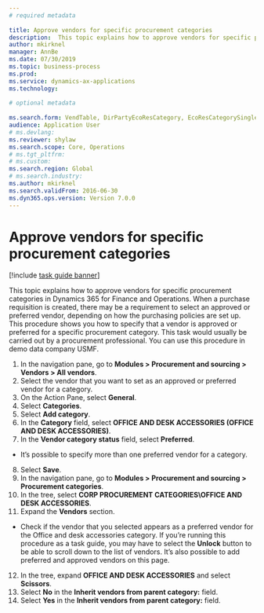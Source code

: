 ```yaml
--- 
# required metadata 
 
title: Approve vendors for specific procurement categories
description:  This topic explains how to approve vendors for specific procurement categories in Dynamics 365 for Finance and Operations.
author: mkirknel
manager: AnnBe 
ms.date: 07/30/2019
ms.topic: business-process 
ms.prod:  
ms.service: dynamics-ax-applications 
ms.technology:  
 
# optional metadata 
 
ms.search.form: VendTable, DirPartyEcoResCategory, EcoResCategorySingleLookup, ProcCategoryHierarchyManagement   
audience: Application User 
# ms.devlang:  
ms.reviewer: shylaw
ms.search.scope: Core, Operations 
# ms.tgt_pltfrm:  
# ms.custom:  
ms.search.region: Global
# ms.search.industry: 
ms.author: mkirknel
ms.search.validFrom: 2016-06-30 
ms.dyn365.ops.version: Version 7.0.0 
---
```

# Approve vendors for specific procurement categories

[!include [task guide banner](../../includes/task-guide-banner.md)]

This topic explains how to approve vendors for specific procurement categories in Dynamics 365 for Finance and Operations. When a purchase requisition is created, there may be a requirement to select an approved or preferred vendor, depending on how the purchasing policies are set up. This procedure shows you how to specify that a vendor is approved or preferred for a specific procurement category. This task would usually be carried out by a procurement professional. You can use this procedure in demo data company USMF.

1. In the navigation pane, go to **Modules > Procurement and sourcing > Vendors > All vendors**.
2. Select the vendor that you want to set as an approved or preferred vendor for a category.
3. On the Action Pane, select **General**.
4. Select **Categories**.
5. Select **Add category**.
6. In the **Category** field, select **OFFICE AND DESK ACCESSORIES (OFFICE AND DESK ACCESSORIES)**.
7. In the **Vendor category status** field, select **Preferred**.
- It’s possible to specify more than one preferred vendor for a category.  
8. Select **Save**.
9. In the navigation pane, go to **Modules > Procurement and sourcing > Procurement categories**.
10. In the tree, select **CORP PROCUREMENT CATEGORIES\OFFICE AND DESK ACCESSORIES**.
11. Expand the **Vendors** section.
- Check if the vendor that you selected appears as a preferred vendor for the Office and desk accessories category. If you’re running this procedure as a task guide, you may have to select the **Unlock** button to be able to scroll down to the list of vendors.  It’s also possible to add preferred and approved vendors on this page.  
12. In the tree, expand **OFFICE AND DESK ACCESSORIES** and select **Scissors**.
13. Select **No** in the **Inherit vendors from parent category:** field.
14. Select **Yes** in the **Inherit vendors from parent category:** field.


